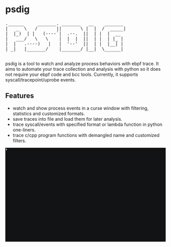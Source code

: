 # psdig
<pre>
.______     _______. _______   __    _______ 
|   _  \   /       ||       \ |  |  /  _____|
|  |_)  | |   (----`|  .--.  ||  | |  |  __  
|   ___/   \   \    |  |  |  ||  | |  | |_ | 
|  |   .----)   |   |  '--'  ||  | |  |__| | 
| _|   |_______/    |_______/ |__|  \______| 
                                             
</pre>
psdig is a tool to watch and analyze process behaviors with ebpf trace. It aims to automate your trace collection and analysis with python so it does not require your ebpf code and bcc tools. Currently, it supports syscall/tracepoint/uprobe events.

## Features
* watch and show process events in a curse window with filtering, statistics and customized formats.
* save traces into file and load them for later analysis.
* trace syscall/events with specified format or lambda function in python one-liners.
* trace c/cpp program functions with demangled name and customized filters.

![demo](images/demo.gif)

